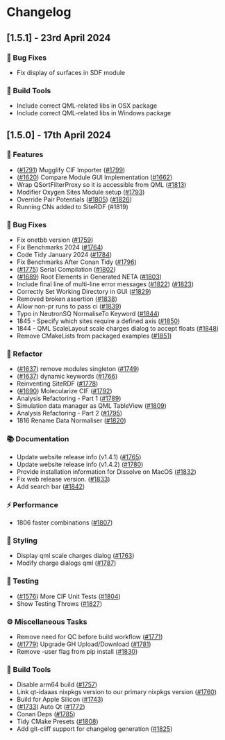 # Changelog

## [1.5.1] - 23rd April 2024

### 🐛 Bug Fixes

- Fix display of surfaces in SDF module

### 🔨️ Build Tools

- Include correct QML-related libs in OSX package
- Include correct QML-related libs in Windows package

## [1.5.0] - 17th April 2024

### 🚀 Features

- ([#1791](https://github.com/disorderedmaterials/dissolve/issues/1791)) Mugglify CIF Importer ([#1799](https://github.com/disorderedmaterials/dissolve/issues/1799))
- ([#1620](https://github.com/disorderedmaterials/dissolve/issues/1620)) Compare Module GUI Implementation ([#1662](https://github.com/disorderedmaterials/dissolve/issues/1662))
- Wrap QSortFilterProxy so it is accessible from QML ([#1813](https://github.com/disorderedmaterials/dissolve/issues/1813))
- Modifier Oxygen Sites Module setup ([#1793](https://github.com/disorderedmaterials/dissolve/issues/1793))
- Override Pair Potentials ([#1805](https://github.com/disorderedmaterials/dissolve/issues/1805)) ([#1826](https://github.com/disorderedmaterials/dissolve/issues/1826))
- Running CNs added to SiteRDF (#1819)

### 🐛 Bug Fixes

- Fix onetbb version ([#1759](https://github.com/disorderedmaterials/dissolve/issues/1759))
- Fix Benchmarks 2024 ([#1764](https://github.com/disorderedmaterials/dissolve/issues/1764))
- Code Tidy January 2024 ([#1784](https://github.com/disorderedmaterials/dissolve/issues/1784))
- Fix Benchmarks After Conan Tidy ([#1796](https://github.com/disorderedmaterials/dissolve/issues/1796))
- ([#1775](https://github.com/disorderedmaterials/dissolve/issues/1775)) Serial Compilation ([#1802](https://github.com/disorderedmaterials/dissolve/issues/1802))
- ([#1689](https://github.com/disorderedmaterials/dissolve/issues/1689)) Root Elements in Generated NETA ([#1803](https://github.com/disorderedmaterials/dissolve/issues/1803))
- Include final line of multi-line error messages ([#1822](https://github.com/disorderedmaterials/dissolve/issues/1822)) ([#1823](https://github.com/disorderedmaterials/dissolve/issues/1823))
- Correctly Set Working Directory in GUI ([#1829](https://github.com/disorderedmaterials/dissolve/issues/1829))
- Removed broken assertion ([#1838](https://github.com/disorderedmaterials/dissolve/issues/1838))
- Allow non-pr runs to pass ci ([#1839](https://github.com/disorderedmaterials/dissolve/issues/1839))
- Typo in NeutronSQ NormaliseTo Keyword ([#1844](https://github.com/disorderedmaterials/dissolve/issues/1844))
- 1845 - Specify which sites require a defined axis ([#1850](https://github.com/disorderedmaterials/dissolve/issues/1850))
- 1844 - QML ScaleLayout scale charges dialog to accept floats ([#1848](https://github.com/disorderedmaterials/dissolve/issues/1848))
- Remove CMakeLists from packaged examples ([#1851](https://github.com/disorderedmaterials/dissolve/issues/1851))

### 🚜 Refactor

- ([#1637](https://github.com/disorderedmaterials/dissolve/issues/1637)) remove modules singleton ([#1749](https://github.com/disorderedmaterials/dissolve/issues/1749))
- ([#1637](https://github.com/disorderedmaterials/dissolve/issues/1637)) dynamic keywords ([#1766](https://github.com/disorderedmaterials/dissolve/issues/1766))
- Reinventing SiteRDF ([#1778](https://github.com/disorderedmaterials/dissolve/issues/1778))
- ([#1690](https://github.com/disorderedmaterials/dissolve/issues/1690)) Molecularize CIF ([#1792](https://github.com/disorderedmaterials/dissolve/issues/1792))
- Analysis Refactoring - Part 1 ([#1789](https://github.com/disorderedmaterials/dissolve/issues/1789))
- Simulation data manager as QML TableView ([#1809](https://github.com/disorderedmaterials/dissolve/issues/1809))
- Analysis Refactoring - Part 2 ([#1795](https://github.com/disorderedmaterials/dissolve/issues/1795))
- 1816 Rename Data Normaliser ([#1820](https://github.com/disorderedmaterials/dissolve/issues/1820))

### 📚 Documentation

- Update website release info (v1.4.1) ([#1765](https://github.com/disorderedmaterials/dissolve/issues/1765))
- Update website release info (v1.4.2) ([#1780](https://github.com/disorderedmaterials/dissolve/issues/1780))
- Provide installation information for Dissolve on MacOS ([#1832](https://github.com/disorderedmaterials/dissolve/issues/1832))
- Fix web release version. ([#1833](https://github.com/disorderedmaterials/dissolve/issues/1833))
- Add search bar ([#1842](https://github.com/disorderedmaterials/dissolve/issues/1842))

### ⚡ Performance

- 1806 faster combinations ([#1807](https://github.com/disorderedmaterials/dissolve/issues/1807))

### 🎨 Styling

- Display qml scale charges dialog ([#1763](https://github.com/disorderedmaterials/dissolve/issues/1763))
- Modify charge dialogs qml ([#1787](https://github.com/disorderedmaterials/dissolve/issues/1787))

### 🧪 Testing

- ([#1576](https://github.com/disorderedmaterials/dissolve/issues/1576)) More CIF Unit Tests ([#1804](https://github.com/disorderedmaterials/dissolve/issues/1804))
- Show Testing Throws ([#1827](https://github.com/disorderedmaterials/dissolve/issues/1827))

### ⚙️ Miscellaneous Tasks

- Remove need for QC before build workflow ([#1771](https://github.com/disorderedmaterials/dissolve/issues/1771))
- ([#1779](https://github.com/disorderedmaterials/dissolve/issues/1779)) Upgrade GH Upload/Download ([#1781](https://github.com/disorderedmaterials/dissolve/issues/1781))
- Remove -user flag from pip install ([#1830](https://github.com/disorderedmaterials/dissolve/issues/1830))

### 🔨️ Build Tools

- Disable arm64 build ([#1757](https://github.com/disorderedmaterials/dissolve/issues/1757))
- Link qt-idaaas nixpkgs version to our primary nixpkgs version ([#1760](https://github.com/disorderedmaterials/dissolve/issues/1760))
- Build for Apple Silicon ([#1743](https://github.com/disorderedmaterials/dissolve/issues/1743))
- ([#1733](https://github.com/disorderedmaterials/dissolve/issues/1733)) Auto Qt ([#1772](https://github.com/disorderedmaterials/dissolve/issues/1772))
- Conan Deps ([#1785](https://github.com/disorderedmaterials/dissolve/issues/1785))
- Tidy CMake Presets ([#1808](https://github.com/disorderedmaterials/dissolve/issues/1808))
- Add git-cliff support for changelog generation ([#1825](https://github.com/disorderedmaterials/dissolve/issues/1825))
